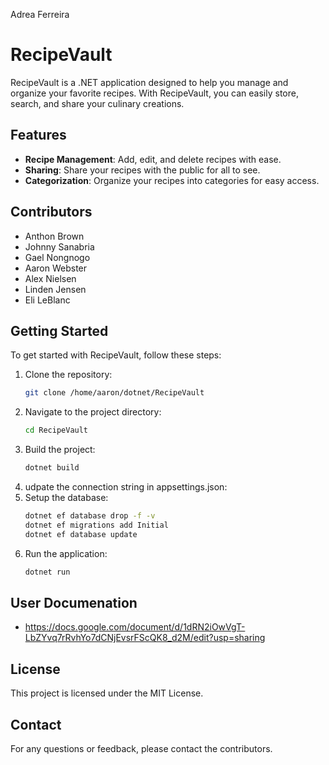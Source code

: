 Adrea Ferreira
# RecipeVault

RecipeVault is a .NET application designed to help you manage and organize your favorite recipes. With RecipeVault, you can easily store, search, and share your culinary creations.

## Features

- **Recipe Management**: Add, edit, and delete recipes with ease.
- **Sharing**: Share your recipes with the public for all to see.
- **Categorization**: Organize your recipes into categories for easy access.

## Contributors

- Anthon Brown
- Johnny Sanabria
- Gael Nongnogo
- Aaron Webster
- Alex Nielsen
- Linden Jensen
- Eli LeBlanc

## Getting Started

To get started with RecipeVault, follow these steps:

1. Clone the repository:
    ```sh
    git clone /home/aaron/dotnet/RecipeVault
    ```
2. Navigate to the project directory:
    ```sh
    cd RecipeVault
    ```
3. Build the project:
    ```sh
    dotnet build
    ```
4. udpate the connection string in appsettings.json:
5. Setup the database:
    ```sh
    dotnet ef database drop -f -v
    dotnet ef migrations add Initial
    dotnet ef database update
    ```
6. Run the application:
    ```sh
    dotnet run
    ```

## User Documenation
   - https://docs.google.com/document/d/1dRN2iOwVgT-LbZYvq7rRvhYo7dCNjEvsrFScQK8_d2M/edit?usp=sharing

## License

This project is licensed under the MIT License.

## Contact

For any questions or feedback, please contact the contributors.
